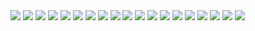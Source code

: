 <img class="border m-4" src="/images/thanks/photo_2019-11-09 20.13.23-min.jpeg">
<img class="border m-4" src="/images/thanks/photo_2019-11-09 20.13.24-min.jpeg">
<img class="border m-4" src="/images/thanks/photo_2019-11-09 20.13.20-min.jpeg">
<img class="border m-4" src="/images/thanks/photo_2019-11-09 20.13.19-min.jpeg">
<img class="border m-4" src="/images/thanks/photo_2019-11-09 20.13.18-min.jpeg">
<img class="border m-4" src="/images/thanks/photo_2019-11-09 20.13.17-min.jpeg">
<img class="border m-4" src="/images/thanks/photo_2019-11-09 20.13.16-min.jpeg">
<img class="border m-4" src="/images/thanks/photo_2019-11-09 20.13.15-min.jpeg">
<img class="border m-4" src="/images/thanks/photo_2019-11-09 20.13.14-min.jpeg">
<img class="border m-4" src="/images/thanks/photo_2019-11-09 20.13.13-min.jpeg">
<img class="border m-4" src="/images/thanks/photo_2019-11-09 20.13.08-min.jpeg">
<img class="border m-4" src="/images/thanks/photo_2019-11-09 20.13.07-min.jpeg">
<img class="border m-4" src="/images/thanks/photo_2019-11-09 20.13.06-min.jpeg">
<img class="border m-4" src="/images/thanks/photo_2019-11-09 20.13.05-min.jpeg">
<img class="border m-4" src="/images/thanks/photo_2019-11-09 20.13.04-min.jpeg">
<img class="border m-4" src="/images/thanks/photo_2019-11-09 20.13.02-min.jpeg">
<img class="border m-4" src="/images/thanks/photo_2019-11-09 20.13.01-min.jpeg">
<img class="border m-4" src="/images/thanks/photo_2019-11-09 20.13.00-min.jpeg">
<img class="border m-4" src="/images/thanks/photo_2019-11-09 20.12.58-min.jpeg">
